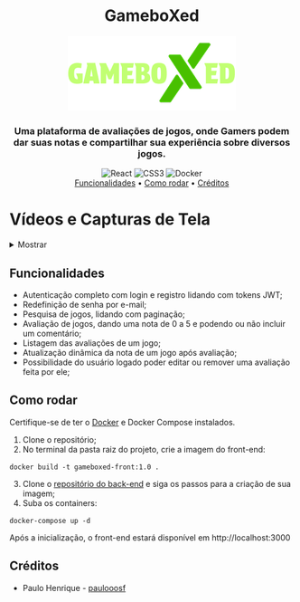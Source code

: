 <div align="center">
    <h1>GameboXed</h1>   
    <img alt="Logo do projeto" src="./src/assets/logo.png">
    <h3>Uma plataforma de avaliações de jogos, onde Gamers podem dar suas notas e compartilhar sua experiência sobre diversos jogos.</h4>
    <img alt="React" src="https://img.shields.io/badge/REACT-%2361DAFB?style=for-the-badge&logo=REACT&logoColor=%2361DAFB&labelColor=black">
    <img alt="CSS3" src="https://img.shields.io/badge/css-%23663399?style=for-the-badge&logo=css&logoColor=%23663399&labelColor=black">
    <img alt="Docker" src="https://img.shields.io/badge/docker-%232496ED?style=for-the-badge&logo=docker&logoColor=%232496ED&labelColor=black">
</div>
<div align="center">
  <a href="#funcionalidades">Funcionalidades</a> •
  <a href="#como-rodar">Como rodar</a> •
  <a href="#créditos">Créditos</a>
</div>

# Vídeos e Capturas de Tela
<details><summary>Mostrar</summary>
    <h2>Visão Geral</h1>
    <a href="https://youtu.be/a3WwV8_MXiI?si=DkYlz2kKf9j0N-SN">Vídeo</a>
    <h2>Início</h1>
    <img alt="Captura de tela do projeto" src="https://i.imgur.com/wcLXn0J.jpeg">
    <h2>Login e Redefinição de senha</h1>
    <a href="https://youtu.be/MgrxG1FmuIY?si=DVXJLIHNrAaroUWo">Vídeo</a>
    <img alt="Captura de tela do projeto" src="https://i.imgur.com/23PHR5w.png">
    <img alt="Captura de tela do projeto" src="https://i.imgur.com/lQ1heBb.png">
    <h2>Pesquisa</h1>
    <img alt="Captura de tela do projeto" src="https://i.imgur.com/6IyyMhQ.png">
    <h2>Página de Jogo</h1>
    <img alt="Captura de tela do projeto" src="https://i.imgur.com/ZU7NclF.png">
    <h2>Menu de Avaliação</h1>
    <img alt="Captura de tela do projeto" src="https://i.imgur.com/wWF4TuD.png">
</details>

## Funcionalidades
- Autenticação completo com login e registro lidando com tokens JWT;
- Redefinição de senha por e-mail;
- Pesquisa de jogos, lidando com paginação;
- Avaliação de jogos, dando uma nota de 0 a 5 e podendo ou não incluir um comentário;
- Listagem das avaliações de um jogo;
- Atualização dinâmica da nota de um jogo após avaliação;
- Possibilidade do usuário logado poder editar ou remover uma avaliação feita por ele;
## Como rodar
Certifique-se de ter o [Docker](https://docs.docker.com/get-started/get-docker/) e Docker Compose instalados.
1. Clone o repositório;
2. No terminal da pasta raiz do projeto, crie a imagem do front-end:
```
docker build -t gameboxed-front:1.0 .
```
3. Clone o [repositório do back-end](https://github.com/paulooosf/gameboxed-back) e siga os passos para a criação de sua imagem;
4. Suba os containers:
```
docker-compose up -d
```
Após a inicialização, o front-end estará disponível em http://localhost:3000
## Créditos
- Paulo Henrique - [paulooosf](http://github.com/paulooosf)
